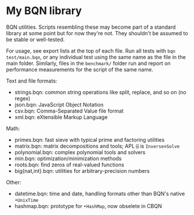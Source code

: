 # My BQN library

BQN utilities. Scripts resembling these may become part of a standard library at some point but for now they're not. They shouldn't be assumed to be stable or well-tested.

For usage, see export lists at the top of each file. Run all tests with `bqn test/main.bqn`, or any individual test using the same name as the file in the main folder. Similarly, files in the `benchmark/` folder run and report on performance measurements for the script of the same name.

Text and file formats:
- strings.bqn: common string operations like split, replace, and so on (no regex)
- json.bqn: JavaScript Object Notation
- csv.bqn: Comma-Separated Value file format
- xml.bqn: eXtensible Markup Language

Math:
- primes.bqn: fast sieve with typical prime and factoring utilities
- matrix.bqn: matrix decompositions and tools; APL `⌹` is `Inverse⊘Solve`
- polynomial.bqn: complex polynomial tools and solvers
- min.bqn: optimization/minimization methods
- roots.bqn: find zeros of real-valued functions
- big{nat,int}.bqn: utilities for arbitrary-precision numbers

Other:
- datetime.bqn: time and date, handling formats other than BQN's native `•UnixTime`
- hashmap.bqn: prototype for `•HashMap`, now obselete in CBQN
